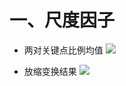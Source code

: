 # 一、尺度因子

- 两对关键点比例均值
![](https://github.com/Darren-pty/darren/raw/main/Learning%20of%20way/Semester/picture/40.png)

- 放缩变换结果
![](https://github.com/Darren-pty/darren/raw/main/Learning%20of%20way/Semester/picture/39.png)
